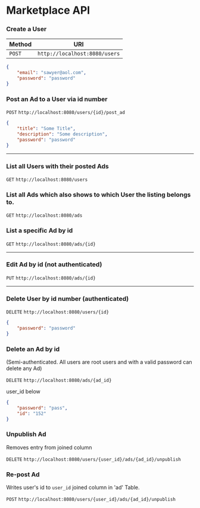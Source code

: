 # Marketplace API



### Create a User

| Method | URI |
|---|---|
|`POST`| `http://localhost:8080/users`|

```JSON
{
    "email": "sawyer@aol.com",
    "password": "password"
}
```


### Post an Ad to a User via id number

`POST` `http://localhost:8080/users/{id}/post_ad`
```json
{
    "title": "Some Title",
    "description": "Some description",
    "password": "password"
}
```

---







### List all Users with their posted Ads

`GET` `http://localhost:8080/users`

### List all Ads which also shows to which User the listing belongs to.

`GET` `http://localhost:8080/ads`

### List a specific Ad by id

`GET` `http://localhost:8080/ads/{id}`

---






### Edit Ad by id (not authenticated)

`PUT` `http://localhost:8080/ads/{id}`

---






### Delete User by id number (authenticated)

`DELETE` `http://localhost:8080/users/{id}`

```json
{
    "password": "password"
}
```

### Delete an Ad by id 
(Semi-authenticated. All users are root users and with a valid password can delete any Ad)

`DELETE` `http://localhost:8080/ads/{ad_id}`

user_id below
```json
{
    "password": "pass",
    "id": "152"
}
```
### Unpublish Ad 
Removes entry from joined column

`DELETE` `http://localhost:8080/users/{user_id}/ads/{ad_id}/unpublish`

### Re-post Ad 
Writes user's id to `user_id` joined column in 'ad' Table.

`POST` `http://localhost:8080/users/{user_id}/ads/{ad_id}/unpublish`


